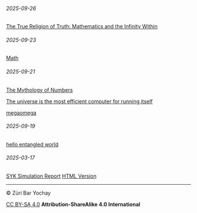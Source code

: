 ###### 2025-09-26
[The True Religion of Truth: Mathematics and the Infinity Within](the-true-religious-of-truth.md)
###### 2025-09-23
[Math](math.md)

###### 2025-09-21
[The Mythology of Numbers](the-mythology-of-numbers.md)

[The universe is the most efficient computer for running itself](building-the-oracle-of-humanity.md)

[megaomega](megaomega.md)

###### 2025-09-19
[hello entangled world](hello-entangled-world.md)

###### 2025-03-17
[SYK Simulation Report](SYK_REPORT.md) 
[HTML Version](yk-report/syk_updated_report.html)



---
© Züri Bar Yochay

[CC BY-SA 4.0](https://creativecommons.org/licenses/by-sa/4.0/legalcode.en)
**Attribution-ShareAlike 4.0 International**

